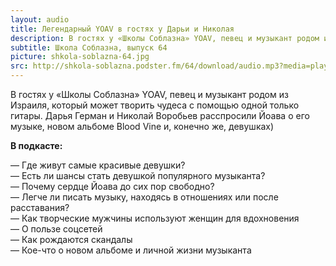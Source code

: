 ```yaml
---
layout: audio
title: Легендарный YOAV в гостях у Дарьи и Николая
description: В гостях у «Школы Соблазна» YOAV, певец и музыкант родом из Израиля
subtitle: Школа Соблазна, выпуск 64
picture: shkola-soblazna-64.jpg
src: http://shkola-soblazna.podster.fm/64/download/audio.mp3?media=player
---
```


В гостях у «Школы Соблазна» YOAV, певец и музыкант родом из Израиля, который может творить чудеса с помощью одной только гитары. Дарья Герман и Николай Воробьев расспросили Йоава о его музыке, новом альбоме Blood Vine и, конечно же, девушках)

**В подкасте:**

— Где живут самые красивые девушки?  
— Есть ли шансы стать девушкой популярного музыканта?  
— Почему сердце Йоава до сих пор свободно?  
— Легче ли писать музыку, находясь в отношениях или после расставания?  
— Как творческие мужчины используют женщин для вдохновения  
— О пользе соцсетей  
— Как рождаются скандалы  
— Кое-что о новом альбоме и личной жизни музыканта   
